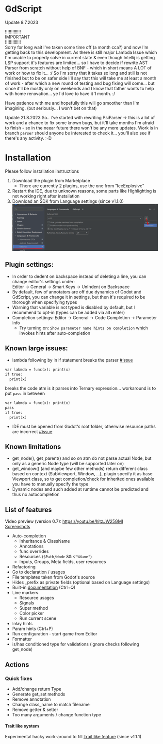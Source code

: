 # GdScript

Update 8.7.2023

!!!!!!!!!!!!!  
IMPORTANT  
!!!!!!!!!!!!!  
Sorry for long wait I've taken some time off (a month cca?) and now I'm getting back to this development.
As there is still major Lambda Issue which I'm unable to properly solve in current state & even though Intellij is getting LSP support it's features are limited... so I have to decide if rewrite AST Parser from scratch without help of BNF - which in short means A LOT of work or how to fix it... :/
So I'm sorry that it takes so long and still is not finished but to be on safer side I'll say that this will take me at least a month of work - after which a new round of testing and bug fixing will come... but since it'll be mostly only on weekends and I know that father wants to help with home renovation... ye I'd love to have it 1 month. :/

Have patience with me and hopefully this will go smoother than I'm imagining. (but seriously... I won't bet on that)

Update 21.8.2023
So.. I've started with rewriting PsiParser -> this is a lot of work and a chance to fix some known bugs, but it'll take months I'm afraid to finish - so in the neear future there won't be any more updates.
Work is in branch `parser` should anyone be interested to check it... you'll also see if there's any activity. :-D 


# Installation

Please follow installation instructions

1. Download the plugin from Marketplace
   - There are currently 2 plugins, use the one from "IceExplosive"
2. Restart the IDE, due to unknown reasons, some parts like Highlighting is not working right after installation
3. Download an SDK from Language settings (since v1.1.0)
   ![](./screens/download_sdk.png)

## Plugin settings:
- In order to dedent on backspace instead of deleting a line, you can change editor's settings under:  
Editor -> General -> Smart Keys -> UnIndent on Backspace
- By default, few of annotators are off due dynamics of Godot and GdScript, you can change it in settings, but then
it's required to be thorough when specifying types
- Warning that variable is not typed is disabled by default, but I recommend to opt-in (types can be added via alt+enter)  
- Completion settings: Editor -> General -> Code Completion -> Parameter Info
  - Try turning on: `Show parameter name hints on completion` which invokes hints after auto-completion

## Known large issues:
- lambda following by in if statement breaks the parser [#issue](https://gitlab.com/IceExplosive/gdscript/-/issues/117)
```
var labmda = func(x): print(x)
if true:
  print(x)
```
breaks the code atm is it parses into Ternary expression... workaround is to put `pass` in between
```
var labmda = func(x): print(x)
pass
if true:
  print(x)
```
- IDE must be opened from Godot's root folder, otherwise resource paths are incorrect [#issue](https://gitlab.com/IceExplosive/gdscript/-/issues/97)

## Known limitations

- get_node(), get_parent() and so on atm do not parse actual Node, but only as a generic Node type (will be supported later on)
- get_window() (and maybe few other methods) return different class based on context (SubViewport, Window, ...),
plugin specify it as base Viewport class, so to get completion/check for inherited ones available you have to manually specify the type
- Dynamic nodes and such added at runtime cannot be predicted and thus no autocompletion

## List of features

Video preview (version 0.7): https://youtu.be/hjtzJW25GMI  
[Screenshots](./documentation/features.md)  

- Auto-completion
  - Inheritance & ClassName
  - Annotations
  - func overrides
  - Resources (`$Path/Node` && `$"%Name"`)
  - Inputs, Groups, Meta fields, user resources
- Refactoring
- Go to declaration / usages
- File templates taken from Godot's source
- Hides _prefix as private fields (optional based on Language settings)
- Built-in [documentation](./documentation/auto-documentation.md) (Ctrl+Q)
- Line markers
  - Resource usages  
  - Signals  
  - Super method
  - Color picker
  - Run current scene
- Inlay hints  
- Param hints (Ctrl+P)  
- Run configuration - start game from Editor
- Formatter
- is/has conditioned type for validations (ignore checks following get_node)

## Actions
### Quick fixes
- Add/change return Type
- Generate get_set methods
- Remove annotation
- Change class_name to match filename
- Remove getter & setter
- Too many arguments / change function type

#### Trait like system
Experimental hacky work-around to fill [Trait like feature](./documentation/trait.md) (since v1.1.1)
